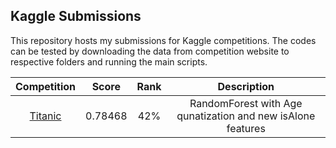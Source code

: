 ## Kaggle Submissions

This repository hosts my submissions for Kaggle competitions. The codes can be tested by downloading the data from competition website to respective folders and running the main scripts.

| Competition | Score | Rank | Description |
|:-----------:|:-----:|:----:|:-----------:|
| [Titanic](https://www.kaggle.com/c/titanic) | 0.78468 | 42% | RandomForest with Age qunatization and new isAlone features |